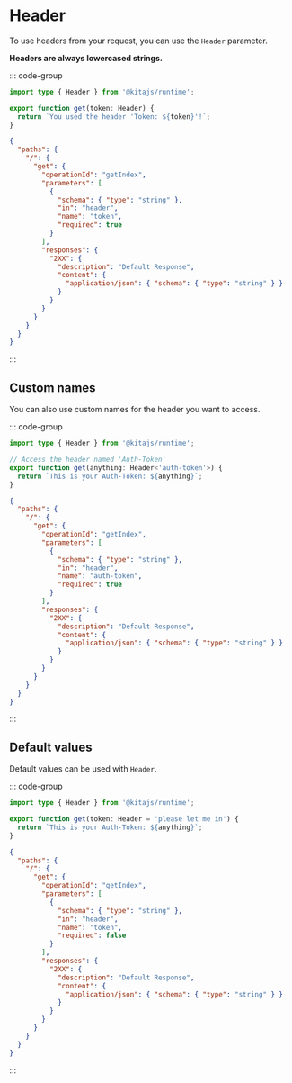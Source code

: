 # Header

To use headers from your request, you can use the `Header` parameter.

**Headers are always lowercased strings.**

::: code-group

```ts {3} [src/routes/index.ts]
import type { Header } from '@kitajs/runtime';

export function get(token: Header) {
  return `You used the header 'Token: ${token}'!`;
}
```

```json [Route Schema]
{
  "paths": {
    "/": {
      "get": {
        "operationId": "getIndex",
        "parameters": [
          {
            "schema": { "type": "string" },
            "in": "header",
            "name": "token",
            "required": true
          }
        ],
        "responses": {
          "2XX": {
            "description": "Default Response",
            "content": {
              "application/json": { "schema": { "type": "string" } }
            }
          }
        }
      }
    }
  }
}
```

:::

## Custom names

You can also use custom names for the header you want to access.

::: code-group

```ts {4} [src/routes/index.ts]
import type { Header } from '@kitajs/runtime';

// Access the header named 'Auth-Token'
export function get(anything: Header<'auth-token'>) {
  return `This is your Auth-Token: ${anything}`;
}
```

```json [Route Schema]
{
  "paths": {
    "/": {
      "get": {
        "operationId": "getIndex",
        "parameters": [
          {
            "schema": { "type": "string" },
            "in": "header",
            "name": "auth-token",
            "required": true
          }
        ],
        "responses": {
          "2XX": {
            "description": "Default Response",
            "content": {
              "application/json": { "schema": { "type": "string" } }
            }
          }
        }
      }
    }
  }
}
```

:::

## Default values

Default values can be used with `Header`.

::: code-group

```ts {3} [src/routes/index.ts]
import type { Header } from '@kitajs/runtime';

export function get(token: Header = 'please let me in') {
  return `This is your Auth-Token: ${anything}`;
}
```

```json
{
  "paths": {
    "/": {
      "get": {
        "operationId": "getIndex",
        "parameters": [
          {
            "schema": { "type": "string" },
            "in": "header",
            "name": "token",
            "required": false
          }
        ],
        "responses": {
          "2XX": {
            "description": "Default Response",
            "content": {
              "application/json": { "schema": { "type": "string" } }
            }
          }
        }
      }
    }
  }
}
```

:::

